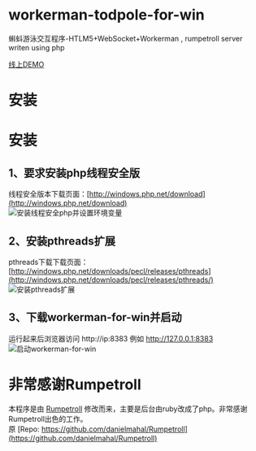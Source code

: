 workerman-todpole-for-win
=================

蝌蚪游泳交互程序-HTLM5+WebSocket+Workerman , rumpetroll server writen using php  

[线上DEMO](http://kedou.workerman.net)  

安装
========

安装
==============
## 1、要求安装php线程安全版
线程安全版本下载页面：[http://windows.php.net/download](http://windows.php.net/download)   
![安装线程安全php并设置环境变量](http://www.workerman.net/img/gif/install-php.gif)

## 2、安装pthreads扩展
pthreads下载下载页面： [http://windows.php.net/downloads/pecl/releases/pthreads](http://windows.php.net/downloads/pecl/releases/pthreads/)    
![安装pthreads扩展](http://www.workerman.net/img/gif/install-pthreads.gif)

## 3、下载workerman-for-win并启动
运行起来后浏览器访问 http://ip:8383 例如 http://127.0.0.1:8383
![启动workerman-for-win](http://www.workerman.net/img/gif/run-todpole-for-win.gif)


非常感谢Rumpetroll
===================
本程序是由 [Rumpetroll](http://rumpetroll.com) 修改而来，主要是后台由ruby改成了php。非常感谢Rumpetroll出色的工作。  
原 [Repo: https://github.com/danielmahal/Rumpetroll](https://github.com/danielmahal/Rumpetroll)
